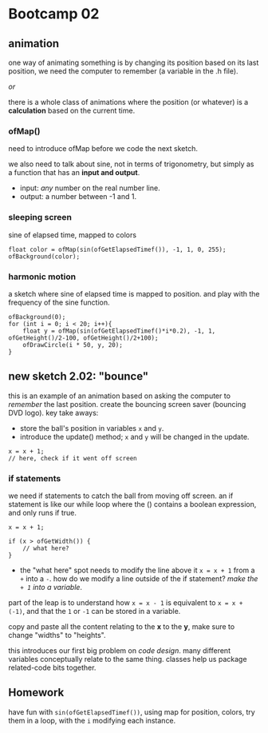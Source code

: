 # Bootcamp 02

## animation

one way of animating something is by changing its position based on its last position, we need the computer to remember (a variable in the .h file).

*or*

there is a whole class of animations where the position (or whatever) is a **calculation** based on the current time.

### ofMap()

need to introduce ofMap before we code the next sketch.

we also need to talk about sine, not in terms of trigonometry, but simply as a function that has an **input and output**.

- input: *any* number on the real number line.
- output: a number between -1 and 1.

### sleeping screen

sine of elapsed time, mapped to colors

```
float color = ofMap(sin(ofGetElapsedTimef()), -1, 1, 0, 255);
ofBackground(color);
```

### harmonic motion

a sketch where sine of elapsed time is mapped to position. and play with the frequency of the sine function.

```
ofBackground(0);
for (int i = 0; i < 20; i++){
    float y = ofMap(sin(ofGetElapsedTimef()*i*0.2), -1, 1, ofGetHeight()/2-100, ofGetHeight()/2+100);
    ofDrawCircle(i * 50, y, 20);
}
```

## new sketch 2.02: "bounce"

this is an example of an animation based on asking the computer to *remember* the last position. create the bouncing screen saver (bouncing DVD logo). key take aways:

- store the ball's position in variables `x` and `y`.
- introduce the update() method; `x` and `y` will be changed in the update.

```
x = x + 1;
// here, check if it went off screen
```

### if statements

we need if statements to catch the ball from moving off screen. an if statement is like our while loop where the () contains a boolean expression, and only runs if true.

```
x = x + 1;

if (x > ofGetWidth()) {
	// what here?
}
```

- the "what here" spot needs to modify the line above it `x = x + 1` from a `+` into a `-`. how do we modify a line outside of the if statement? *make the `+ 1` into a variable*. 

part of the leap is to understand how `x = x - 1` is equivalent to `x = x + (-1)`, and that the `1` or `-1` can be stored in a variable.

copy and paste all the content relating to the **x** to the **y**, make sure to change "widths" to "heights".

this introduces our first big problem on *code design*. many different variables conceptually relate to the same thing. classes help us package related-code bits together.

## Homework

have fun with `sin(ofGetElapsedTimef())`, using map for position, colors, try them in a loop, with the `i` modifying each instance.
